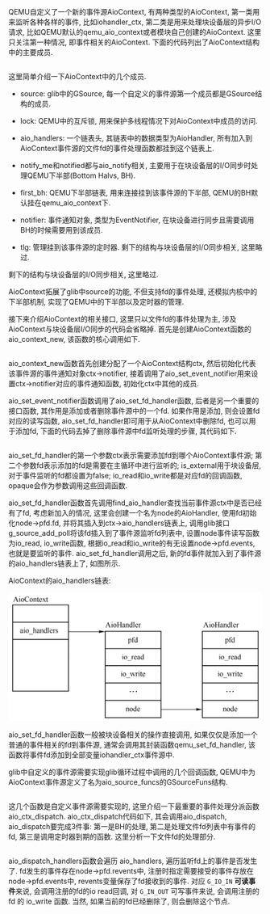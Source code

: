 
QEMU自定义了一个新的事件源AioContext, 有两种类型的AioContext, 第一类用来监听各种各样的事件, 比如iohandler_ctx, 第二类是用来处理块设备层的异步I/O请求, 比如QEMU默认的qemu_aio_context或者模块自己创建的AioContext. 这里只关注第一种情况, 即事件相关的AioContext. 下面的代码列出了AioContext结构中的主要成员.

```cpp

```

这里简单介绍一下AioContext中的几个成员. 

* source: glib中的GSource, 每一个自定义的事件源第一个成员都是GSource结构的成员. 

* lock: QEMU中的互斥锁, 用来保护多线程情况下对AioContext中成员的访问. 

* aio_handlers: 一个链表头, 其链表中的数据类型为AioHandler, 所有加入到AioContext事件源的文件fd的事件处理函数都挂到这个链表上. 

* notify_me和notified都与aio_notify相关, 主要用于在块设备层的I/O同步时处理QEMU下半部(Bottom Halvs, BH). 

* first_bh: QEMU下半部链表, 用来连接挂到该事件源的下半部, QEMU的BH默认挂在qemu_aio_context下. 

* notifier: 事件通知对象, 类型为EventNotifier, 在块设备进行同步且需要调用BH的时候需要用到该成员. 

* tlg: 管理挂到该事件源的定时器. 剩下的结构与块设备层的I/O同步相关, 这里略过. 

剩下的结构与块设备层的I/O同步相关, 这里略过. 

AioContext拓展了glib中source的功能, 不但支持fd的事件处理, 还模拟内核中的下半部机制, 实现了QEMU中的下半部以及定时器的管理. 

接下来介绍AioContext的相关接口, 这里只以文件fd的事件处理为主, 涉及AioContext与块设备层I/O同步的代码会省略掉. 首先是创建AioContext函数的aio_context_new, 该函数的核心调用如下. 

```cpp

```

aio_context_new函数首先创建分配了一个AioContext结构ctx, 然后初始化代表该事件源的事件通知对象ctx->notifier, 接着调用了aio_set_event_notifier用来设置ctx->notifier对应的事件通知函数, 初始化ctx中其他的成员. 

aio_set_event_notifier函数调用了aio_set_fd_handler函数, 后者是另一个重要的接口函数, 其作用是添加或者删除事件源中的一个fd. 如果作用是添加, 则会设置fd对应的读写函数, aio_set_fd_handler即可用于从AioContext中删除fd, 也可以用于添加fd, 下面的代码去掉了删除事件源中fd监听处理的步骤, 其代码如下. 

```cpp

```

aio_set_fd_handler的第一个参数ctx表示需要添加fd到哪个AioContext事件源; 第二个参数fd表示添加的fd是需要在主循环中进行监听的; is_external用于块设备层, 对于事件监听的fd都设置为false; io_read和io_write都是对应fd的回调函数, opaque会作为参数调用这些回调函数. 

aio_set_fd_handler函数首先调用find_aio_handler查找当前事件源ctx中是否已经有了fd, 考虑新加入的情况, 这里会创建一个名为node的AioHandler, 使用fd初始化node->pfd.fd, 并将其插入到ctx->aio_handlers链表上, 调用glib接口g_source_add_poll将该fd插入到了事件源监听fd列表中, 设置node事件读写函数为io_read, io_write函数, 根据io_read和io_write的有无设置node->pfd.events, 也就是要监听的事件. aio_set_fd_handler调用之后, 新的fd事件就加入到了事件源的aio_handlers链表上了, 如图所示. 

AioContext的aio_handlers链表:

![2024-06-22-23-09-38.png](./images/2024-06-22-23-09-38.png)

aio_set_fd_handler函数一般被块设备相关的操作直接调用, 如果仅仅是添加一个普通的事件相关的fd到事件源, 通常会调用其封装函数qemu_set_fd_handler, 该函数将事件fd添加到全部变量iohandler_ctx事件源中. 

glib中自定义的事件源需要实现glib循环过程中调用的几个回调函数, QEMU中为AioContext事件源定义了名为aio_source_funcs的GSourceFuns结构. 

```cpp

```

这几个函数是自定义事件源需要实现的, 这里介绍一下最重要的事件处理分派函数aio_ctx_dispatch. aio_ctx_dispatch代码如下, 其会调用aio_dispatch, aio_dispatch要完成3件事: 第一是BH的处理, 第二是处理文件fd列表中有事件的fd, 第三是调用定时器到期的函数. 这里分析一下文件fd的处理部分. 

```cpp

```

aio_dispatch_handlers函数会遍历 aio_handlers, 遍历监听fd上的事件是否发生了. fd发生的事件存在node->pfd.revents中, 注册时指定需要接受的事件存放在node->pfd.events中, revents变量保存了fd接收到的事件. 对应 `G_IO_IN` **可读事件**来说, 会调用注册的fd的io read回调, 对 `G_IN_OUT` 可写事件来说, 会调用注册的 fd 的 io_write 函数. 当然, 如果当前的fd已经删除了, 则会删除这个节点. 

